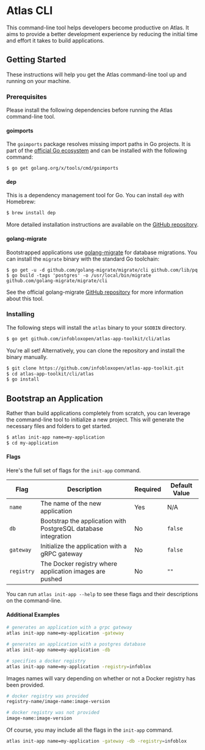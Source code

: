 # Atlas CLI
This command-line tool helps developers become productive on Atlas. It aims to provide a better development experience by reducing the initial time and effort it takes to build applications.

## Getting Started
These instructions will help you get the Atlas command-line tool up and running on your machine.

### Prerequisites
Please install the following dependencies before running the Atlas command-line tool.

#### goimports

The `goimports` package resolves missing import paths in Go projects. It is part of the [official Go ecosystem](https://golang.org/pkg/#other) and can be installed with the following command:
```
$ go get golang.org/x/tools/cmd/goimports
```
#### dep

This is a dependency management tool for Go. You can install `dep` with Homebrew:

```sh
$ brew install dep
```
More detailed installation instructions are available on the [GitHub repository](https://github.com/golang/dep).

#### golang-migrate
Bootstrapped applications use [golang-migrate](https://github.com/golang-migrate/migrate) for database migrations. You can install the `migrate` binary with the standard Go toolchain:

```
$ go get -u -d github.com/golang-migrate/migrate/cli github.com/lib/pq
$ go build -tags 'postgres' -o /usr/local/bin/migrate github.com/golang-migrate/migrate/cli
```
See the official golang-migrate [GitHub repository](https://github.com/golang-migrate/migrate) for more information about this tool.

### Installing
The following steps will install the `atlas` binary to your `$GOBIN` directory.

```sh
$ go get github.com/infobloxopen/atlas-app-toolkit/cli/atlas
```
You're all set! Alternatively, you can clone the repository and install the binary manually.

```sh
$ git clone https://github.com/infobloxopen/atlas-app-toolkit.git
$ cd atlas-app-toolkit/cli/atlas
$ go install
```

## Bootstrap an Application
Rather than build applications completely from scratch, you can leverage the command-line tool to initialize a new project. This will generate the necessary files and folders to get started.

```sh
$ atlas init-app name=my-application
$ cd my-application
```
#### Flags
Here's the full set of flags for the `init-app` command.

| Flag          | Description                                                     | Required      | Default Value |
| ------------- | --------------------------------------------------------------- | ------------- | ------------- |
| `name`        | The name of the new application                                 | Yes           | N/A           |
| `db`          | Bootstrap the application with PostgreSQL database integration  | No            | `false`       |
| `gateway`     | Initialize the application with a gRPC gateway                  | No            | `false`       |
| `registry`    | The Docker registry where application images are pushed         | No            | `""`          |

You can run `atlas init-app --help` to see these flags and their descriptions on the command-line.

#### Additional Examples


```sh
# generates an application with a grpc gateway 
atlas init-app name=my-application -gateway
```

```sh
# generates an application with a postgres database
atlas init-app name=my-application -db
```

```sh
# specifies a docker registry
atlas init-app name=my-application -registry=infoblox
```
Images names will vary depending on whether or not a Docker registry has been provided.

```sh
# docker registry was provided
registry-name/image-name:image-version
```

```sh
# docker registry was not provided
image-name:image-version
```

Of course, you may include all the flags in the `init-app` command.

```sh
atlas init-app name=my-application -gateway -db -registry=infoblox
```